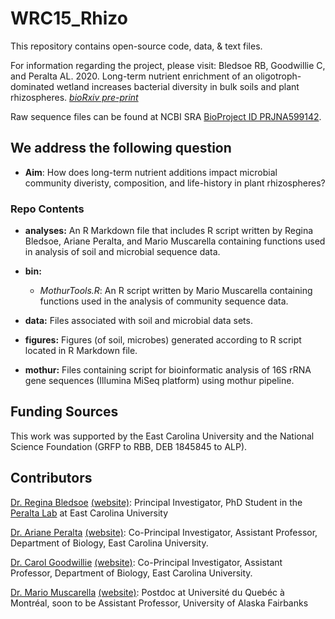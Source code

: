 # WRC15_Rhizo

This repository contains open-source code, data, & text files.

For information regarding the project, please visit: 
Bledsoe RB, Goodwillie C, and Peralta AL. 2020. Long-term nutrient enrichment of an oligotroph-dominated wetland increases bacterial diversity in bulk soils and plant rhizospheres. *[bioRxiv pre-print](https://doi.org/10.1101/2020.01.08.899781)* 

Raw sequence files can be found at NCBI SRA [BioProject ID PRJNA599142](https://www.ncbi.nlm.nih.gov/bioproject/?term=PRJNA599142).

## We address the following question

* **Aim**: How does long-term nutrient additions impact microbial community diveristy, composition, and life-history in plant rhizospheres?

### Repo Contents

* **analyses:** An R Markdown file that includes R script written by Regina Bledsoe, Ariane Peralta, and Mario Muscarella containing functions used in analysis of soil and microbial sequence data.

* **bin:** 
	* *MothurTools.R*: An R script written by Mario Muscarella containing functions used in the analysis of community sequence data.

* **data:** Files associated with soil and microbial data sets. 

* **figures:** Figures (of soil, microbes) generated according to R script located in R Markdown file.

* **mothur:** Files containing script for bioinformatic analysis of 16S rRNA gene sequences (Illumina MiSeq platform) using mothur pipeline.

## Funding Sources

This work was supported by the East Carolina University and the National Science Foundation (GRFP to RBB, DEB 1845845 to ALP). 

## Contributors

[Dr. Regina Bledsoe](mailto:ginabbledsoe@gmail.com) [(website)](https://ginabbledsoe.wixsite.com/microbes): Principal Investigator, PhD Student in the [Peralta Lab](http://www.peraltalab.com) at East Carolina University

[Dr. Ariane Peralta](mailto:peraltaa@ecu.edu) [(website)](http://www.peraltalab.com): Co-Principal Investigator, Assistant Professor, Department of Biology, East Carolina University. 

[Dr. Carol Goodwillie](mailto:goodwilliec@ecu.edu) [(website)](https://www.goodwillielab.com/): Co-Principal Investigator, Assistant Professor, Department of Biology, East Carolina University.

[Dr. Mario Muscarella](mailto:mario.e.muscarella@gmail.com) [(website)](http://mmuscarella.github.io/): Postdoc at Université du Quebéc à Montréal, soon to be Assistant Professor, University of Alaska Fairbanks
